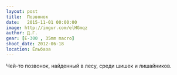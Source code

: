```yaml
---
layout: post
title:  Позвонок
date:   2015-11-01 00:00:00
image: http://imgur.com/elHGmqz
author: Д.Г.
gear: [E-300 , 35mm macro]
shoot_date: 2012-06-18
location: Ёльбаза
---
```


Чей-то позвонок, найденный в лесу, среди шишек и лишайников.
